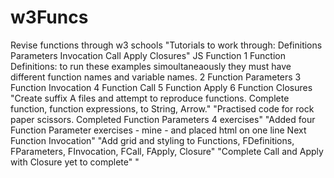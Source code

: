 # w3Funcs
Revise functions through w3 schools
"Tutorials to work through: Definitions  Parameters Invocation Call Apply Closures"
JS Function 
1 Function Definitions: to run these examples simoultaneaously they must have different function names and variable names. 
2 Function Parameters
3 Function Invocation
4 Function Call
5 Function Apply
6 Function Closures
"Create suffix A files and attempt to reproduce functions. Complete function, function expressions, to String, Arrow."
"Practised code for rock paper scissors. Completed Function Parameters 4 exercises"
"Added four Function Parameter exercises - mine - and placed html on one line  Next Function Invocation"
"Add grid and styling to Functions, FDefinitions, FParameters, FInvocation, FCall, FApply, Closure" 
"Complete Call and Apply with Closure yet to complete"
"